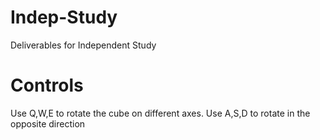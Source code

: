 # Indep-Study
Deliverables for Independent Study

# Controls
Use Q,W,E to rotate the cube on different axes. Use A,S,D to rotate in the opposite direction
